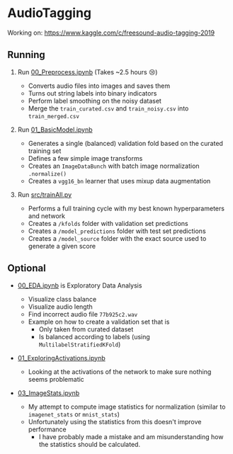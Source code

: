 # AudioTagging
Working on: https://www.kaggle.com/c/freesound-audio-tagging-2019

## Running

1. Run [00_Preprocess.ipynb](https://github.com/JoshVarty/AudioTagging/blob/master/00_Preprocess.ipynb) (Takes ~2.5 hours 😢)
   - Converts audio files into images and saves them
   - Turns out string labels into binary indicators
   - Perform label smoothing on the noisy dataset
   - Merge the `train_curated.csv` and `train_noisy.csv` into `train_merged.csv`
2. Run [01_BasicModel.ipynb](https://github.com/JoshVarty/AudioTagging/blob/master/01_BasicModel.ipynb)
   - Generates a single (balanced) validation fold based on the curated training set
   - Defines a few simple image transforms
   - Creates an `ImageDataBunch` with batch image normalization `.normalize()`
   - Creates a `vgg16_bn` learner that uses mixup data augmentation

3. Run [src/trainAll.py](https://github.com/JoshVarty/AudioTagging/blob/master/src/trainAll.py)
   - Performs a full training cycle with my best known hyperparameters and network
   - Creates a `/kfolds` folder with validation set predictions
   - Creates a `/model_predictions` folder with test set predictions 
   - Creates a `/model_source` folder with the exact source used to generate a given score

## Optional

- [00_EDA.ipynb](https://github.com/JoshVarty/AudioTagging/blob/master/00_EDA.ipynb) is Exploratory Data Analysis
  - Visualize class balance
  - Visualize audio length 
  - Find incorrect audio file `77b925c2.wav`
  - Example on how to create a validation set that is
     - Only taken from curated dataset
     - Is balanced according to labels (using `MultilabelStratifiedKFold`)
     
- [01_ExploringActivations.ipynb](https://github.com/JoshVarty/AudioTagging/blob/master/01_ExploringActivations.ipynb)
  - Looking at the activations of the network to make sure nothing seems problematic
  
- [03_ImageStats.ipynb](https://github.com/JoshVarty/AudioTagging/blob/master/03_ImageStats.ipynb)
  - My attempt to compute image statistics for normalization (similar to `imagenet_stats` or `mnist_stats`)
  - Unfortunately using the statistics from this doesn't improve performance
    - I have probably made a mistake and am misunderstanding how the statistics should be calculated.
  
